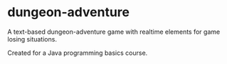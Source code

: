 # dungeon-adventure
A text-based dungeon-adventure game with realtime elements for game losing situations.

Created for a Java programming basics course.

